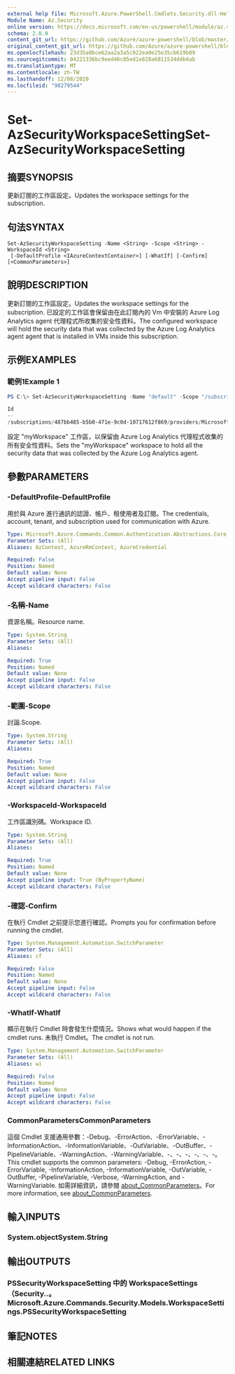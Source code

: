 ```yaml
---
external help file: Microsoft.Azure.PowerShell.Cmdlets.Security.dll-Help.xml
Module Name: Az.Security
online version: https://docs.microsoft.com/en-us/powershell/module/az.security/Set-AzSecurityWorkspaceSetting
schema: 2.0.0
content_git_url: https://github.com/Azure/azure-powershell/blob/master/src/Security/Security/help/Set-AzSecurityWorkspaceSetting.md
original_content_git_url: https://github.com/Azure/azure-powershell/blob/master/src/Security/Security/help/Set-AzSecurityWorkspaceSetting.md
ms.openlocfilehash: 23d35a0bce62aa2a3a5c922ea0e25e35cb619b09
ms.sourcegitcommit: 04221336bc9eed46c05ed1e828a6811534d4b4ab
ms.translationtype: MT
ms.contentlocale: zh-TW
ms.lasthandoff: 12/08/2020
ms.locfileid: "98279544"
---
```

# <span data-ttu-id="b1afc-101">Set-AzSecurityWorkspaceSetting</span><span class="sxs-lookup"><span data-stu-id="b1afc-101">Set-AzSecurityWorkspaceSetting</span></span>

## <span data-ttu-id="b1afc-102">摘要</span><span class="sxs-lookup"><span data-stu-id="b1afc-102">SYNOPSIS</span></span>
<span data-ttu-id="b1afc-103">更新訂閱的工作區設定。</span><span class="sxs-lookup"><span data-stu-id="b1afc-103">Updates the workspace settings for the subscription.</span></span>

## <span data-ttu-id="b1afc-104">句法</span><span class="sxs-lookup"><span data-stu-id="b1afc-104">SYNTAX</span></span>

```
Set-AzSecurityWorkspaceSetting -Name <String> -Scope <String> -WorkspaceId <String>
 [-DefaultProfile <IAzureContextContainer>] [-WhatIf] [-Confirm] [<CommonParameters>]
```

## <span data-ttu-id="b1afc-105">說明</span><span class="sxs-lookup"><span data-stu-id="b1afc-105">DESCRIPTION</span></span>
<span data-ttu-id="b1afc-106">更新訂閱的工作區設定。</span><span class="sxs-lookup"><span data-stu-id="b1afc-106">Updates the workspace settings for the subscription.</span></span>
<span data-ttu-id="b1afc-107">已設定的工作區會保留由在此訂閱內的 Vm 中安裝的 Azure Log Analytics agent 代理程式所收集的安全性資料。</span><span class="sxs-lookup"><span data-stu-id="b1afc-107">The configured workspace will hold the security data that was collected by the Azure Log Analytics agent agent that is installed in VMs inside this subscription.</span></span>

## <span data-ttu-id="b1afc-108">示例</span><span class="sxs-lookup"><span data-stu-id="b1afc-108">EXAMPLES</span></span>

### <span data-ttu-id="b1afc-109">範例1</span><span class="sxs-lookup"><span data-stu-id="b1afc-109">Example 1</span></span>
```powershell
PS C:\> Set-AzSecurityWorkspaceSetting -Name "default" -Scope "/subscriptions/487bb485-b5b0-471e-9c0d-10717612f869" -WorkspaceId  "/subscriptions/487bb485-b5b0-471e-9c0d-10717612f869/resourcegroups/mainws/providers/microsoft.operationalinsights/workspaces/securityuserws"

Id                                                                                                         Name    WorkspaceId 
--                                                                                                         ----    ----
/subscriptions/487bb485-b5b0-471e-9c0d-10717612f869/providers/Microsoft.Security/workspaceSettings/default default /...
```

<span data-ttu-id="b1afc-110">設定 "myWorkspace" 工作區，以保留由 Azure Log Analytics 代理程式收集的所有安全性資料。</span><span class="sxs-lookup"><span data-stu-id="b1afc-110">Sets the "myWorkspace" workspace to hold all the security data that was collected by the Azure Log Analytics agent.</span></span>

## <span data-ttu-id="b1afc-111">參數</span><span class="sxs-lookup"><span data-stu-id="b1afc-111">PARAMETERS</span></span>

### <span data-ttu-id="b1afc-112">-DefaultProfile</span><span class="sxs-lookup"><span data-stu-id="b1afc-112">-DefaultProfile</span></span>
<span data-ttu-id="b1afc-113">用於與 Azure 進行通訊的認證、帳戶、租使用者及訂閱。</span><span class="sxs-lookup"><span data-stu-id="b1afc-113">The credentials, account, tenant, and subscription used for communication with Azure.</span></span>

```yaml
Type: Microsoft.Azure.Commands.Common.Authentication.Abstractions.Core.IAzureContextContainer
Parameter Sets: (All)
Aliases: AzContext, AzureRmContext, AzureCredential

Required: False
Position: Named
Default value: None
Accept pipeline input: False
Accept wildcard characters: False
```

### <span data-ttu-id="b1afc-114">-名稱</span><span class="sxs-lookup"><span data-stu-id="b1afc-114">-Name</span></span>
<span data-ttu-id="b1afc-115">資源名稱。</span><span class="sxs-lookup"><span data-stu-id="b1afc-115">Resource name.</span></span>

```yaml
Type: System.String
Parameter Sets: (All)
Aliases:

Required: True
Position: Named
Default value: None
Accept pipeline input: False
Accept wildcard characters: False
```

### <span data-ttu-id="b1afc-116">-範圍</span><span class="sxs-lookup"><span data-stu-id="b1afc-116">-Scope</span></span>
<span data-ttu-id="b1afc-117">討論.</span><span class="sxs-lookup"><span data-stu-id="b1afc-117">Scope.</span></span>

```yaml
Type: System.String
Parameter Sets: (All)
Aliases:

Required: True
Position: Named
Default value: None
Accept pipeline input: False
Accept wildcard characters: False
```

### <span data-ttu-id="b1afc-118">-WorkspaceId</span><span class="sxs-lookup"><span data-stu-id="b1afc-118">-WorkspaceId</span></span>
<span data-ttu-id="b1afc-119">工作區識別碼。</span><span class="sxs-lookup"><span data-stu-id="b1afc-119">Workspace ID.</span></span>

```yaml
Type: System.String
Parameter Sets: (All)
Aliases:

Required: True
Position: Named
Default value: None
Accept pipeline input: True (ByPropertyName)
Accept wildcard characters: False
```

### <span data-ttu-id="b1afc-120">-確認</span><span class="sxs-lookup"><span data-stu-id="b1afc-120">-Confirm</span></span>
<span data-ttu-id="b1afc-121">在執行 Cmdlet 之前提示您進行確認。</span><span class="sxs-lookup"><span data-stu-id="b1afc-121">Prompts you for confirmation before running the cmdlet.</span></span>

```yaml
Type: System.Management.Automation.SwitchParameter
Parameter Sets: (All)
Aliases: cf

Required: False
Position: Named
Default value: None
Accept pipeline input: False
Accept wildcard characters: False
```

### <span data-ttu-id="b1afc-122">-WhatIf</span><span class="sxs-lookup"><span data-stu-id="b1afc-122">-WhatIf</span></span>
<span data-ttu-id="b1afc-123">顯示在執行 Cmdlet 時會發生什麼情況。</span><span class="sxs-lookup"><span data-stu-id="b1afc-123">Shows what would happen if the cmdlet runs.</span></span> <span data-ttu-id="b1afc-124">未執行 Cmdlet。</span><span class="sxs-lookup"><span data-stu-id="b1afc-124">The cmdlet is not run.</span></span>

```yaml
Type: System.Management.Automation.SwitchParameter
Parameter Sets: (All)
Aliases: wi

Required: False
Position: Named
Default value: None
Accept pipeline input: False
Accept wildcard characters: False
```

### <span data-ttu-id="b1afc-125">CommonParameters</span><span class="sxs-lookup"><span data-stu-id="b1afc-125">CommonParameters</span></span>
<span data-ttu-id="b1afc-126">這個 Cmdlet 支援通用參數：-Debug、-ErrorAction、-ErrorVariable、-InformationAction、-InformationVariable、-OutVariable、-OutBuffer、-PipelineVariable、-WarningAction、-WarningVariable、-、-、-、-、-、-。</span><span class="sxs-lookup"><span data-stu-id="b1afc-126">This cmdlet supports the common parameters: -Debug, -ErrorAction, -ErrorVariable, -InformationAction, -InformationVariable, -OutVariable, -OutBuffer, -PipelineVariable, -Verbose, -WarningAction, and -WarningVariable.</span></span> <span data-ttu-id="b1afc-127">如需詳細資訊，請參閱 [about_CommonParameters](http://go.microsoft.com/fwlink/?LinkID=113216)。</span><span class="sxs-lookup"><span data-stu-id="b1afc-127">For more information, see [about_CommonParameters](http://go.microsoft.com/fwlink/?LinkID=113216).</span></span>

## <span data-ttu-id="b1afc-128">輸入</span><span class="sxs-lookup"><span data-stu-id="b1afc-128">INPUTS</span></span>

### <span data-ttu-id="b1afc-129">System.object</span><span class="sxs-lookup"><span data-stu-id="b1afc-129">System.String</span></span>

## <span data-ttu-id="b1afc-130">輸出</span><span class="sxs-lookup"><span data-stu-id="b1afc-130">OUTPUTS</span></span>

### <span data-ttu-id="b1afc-131">PSSecurityWorkspaceSetting 中的 WorkspaceSettings （Security..。</span><span class="sxs-lookup"><span data-stu-id="b1afc-131">Microsoft.Azure.Commands.Security.Models.WorkspaceSettings.PSSecurityWorkspaceSetting</span></span>

## <span data-ttu-id="b1afc-132">筆記</span><span class="sxs-lookup"><span data-stu-id="b1afc-132">NOTES</span></span>

## <span data-ttu-id="b1afc-133">相關連結</span><span class="sxs-lookup"><span data-stu-id="b1afc-133">RELATED LINKS</span></span>
